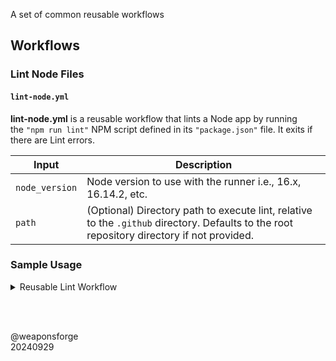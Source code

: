 A set of common reusable workflows

## Workflows

### Lint Node Files

#### `lint-node.yml`

**lint-node.yml** is a reusable workflow that lints a Node app by running the `"npm run lint"` NPM script defined in its `"package.json"` file. It exits if there are Lint errors.

| Input | Description |
| --- | --- |
| `node_version` | Node version to use with the runner i.e., 16.x, 16.14.2, etc. |
| `path` | (Optional) Directory path to execute lint, relative to the `.github` directory. Defaults to the root repository directory if not provided. |

### Sample Usage

<details>
<summary>Reusable Lint Workflow</summary>
<br>

```
name: Reusable Lint Workflow

on:
  push:
    branches:
      - main

jobs:
  lint-files:
    uses: weaponsforge/reusables/.github/workflows/lint-node.yml@main
    with:
      node_version: "20.15.0"
      path: "./server"
```

</details>

<br><br>

@weaponsforge<br>
20240929
